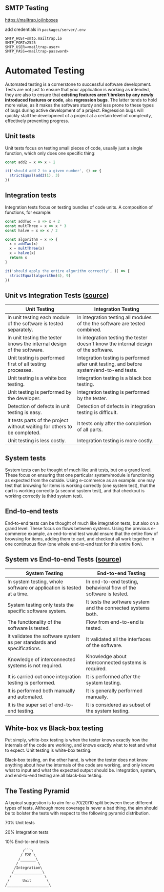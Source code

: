 ## SMTP Testing

https://mailtrap.io/inboxes

add credentials in ```packages/server/.env```
```dotenv
SMTP_HOST=smtp.mailtrap.io
SMTP_PORT=2525
SMTP_USER=<mailtrap-user>
SMTP_PASS=<mailtrap-password>
```

# Automated Testing

Automated testing is a cornerstone to successful software development. Tests are not just to ensure that your application is working as intended, they are also to ensure that **existing features aren't broken by any newly introduced features or code**, aka **regression bugs**. The latter tends to hold more value, as it makes the software sturdy and less prone to these types of bugs during active development of a project. Regression bugs will quickly stall the development of a project at a certain level of complexity, effectively preventing progress.

## Unit tests

Unit tests focus on testing small pieces of code, usually just a single function, which only does one specific thing:

```js
const add2 = x => x + 2

it('should add 2 to a given number', () => {
  strictEqual(add2(1), 3)
})
```

## Integration tests

Integration tests focus on testing bundles of code units. A composition of functions, for example:

```js
const addTwo = x => x + 2
const multThree = x => x * 3
const halve = x => x / 2

const algorithm = x => {
  x = addTwo(x)
  x = multThree(x)
  x = halve(x)
  return x
}

it('should apply the entire algorithm correctly', () => {
  strictEqual(algorithm(4), 9)
})
```

## Unit vs Integration Tests ([source](https://www.geeksforgeeks.org/difference-between-unit-testing-and-integration-testing/))

| Unit Testing	| Integration Testing |
|-|-|
| In unit testing each module of the software is tested separately. |	In integration testing all modules of the the software are tested combined. |
| In unit testing the tester knows the internal design of the software.	| In integration testing the tester doesn't know the internal design of the software. |
| Unit testing is performed first of all testing processes. |	Integration testing is performed after unit testing, and before system/end-to-end tests. |
| Unit testing is a white box testing. |	Integration testing is a black box testing. |
| Unit testing is performed by the developer. |	Integration testing is performed by the tester. |
| Detection of defects in unit testing is easy. |	Detection of defects in integration testing is difficult. |
| It tests parts of the project without waiting for others to be completed. |	It tests only after the completion of all parts. |
| Unit testing is less costly. |	Integration testing is more costly. |

## System tests

System tests can be thought of much like unit tests, but on a grand level. These focus on ensuring that one particular system/module is functioning as expected from the outside. Using e-commerce as an example: one may test that browsing for items is working correctly (one system test), that the cart is working correctly (a second system test), and that checkout is working correctly (a third system test).

## End-to-end tests

End-to-end tests can be thought of much like integration tests, but also on a grand level. These focus on flows between systems. Using the previous e-commerce example, an end-to-end test would ensure that the entire flow of browsing for items, adding them to cart, and checkout all work together in one continuous flow (one whole end-to-end test for this entire flow).

## System vs End-to-end Tests ([source](https://www.geeksforgeeks.org/difference-between-system-testing-and-end-to-end-testing/))

| System Testing | End-to-end Testing |
|-|-|
| In system testing, whole software or application is tested at a time. |	In end-to-end testing, behavioral flow of the software is tested. |
| System testing only tests the specific software system.	| It tests the software system and the connected systems both. |
| The functionality of the software is tested. | Flow from end-to-end is tested. |
| It validates the software system as per standards and specifications. | It validated all the interfaces of the software. |
| Knowledge of interconnected systems is not required. | Knowledge about interconnected systems is required. |
| It is carried out once integration testing is performed. | It is performed after the system testing. |
| It is performed both manually and automated. | It is generally performed manually. |
| It is the super set of end-to-end testing. | It is considered as subset of the system testing. |

## White-box vs Black-box testing

Put simply, white-box testing is when the tester knows exactly how the internals of the code are working, and knows exactly what to test and what to expect. Unit testing is white-box testing.

Black-box testing, on the other hand, is when the tester does not know anything about how the internals of the code are working, and only knows what to input and what the expected output should be. Integration, system, and end-to-end testing are all black-box testing.

## The Testing Pyramid

A typical suggestion is to aim for a 70/20/10 split between these different types of tests. Although more coverage is never a bad thing, the aim should be to bolster the tests with respect to the following pyramid distribution.

70% Unit tests

20% Integration tests

10% End-to-end tests

```
        /```\
       / E2E \
      /_______\
     /         \
    /Integration\
   /_____________\
  /               \
 /      Unit       \
/___________________\
```
